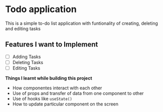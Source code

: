 
# Todo application
This is a simple to-do list application with funtionality of creating, deleting and editing tasks

## Features I want to Implement
- [ ] Adding Tasks
- [ ] Deleting Tasks
- [ ] Editing Tasks

**Things I learnt while building this project**
- How componentes interact with each other
- Use of props and transfer of data from one component to other
- Use of hooks like `useState()`
- How to update particular component on the screen

